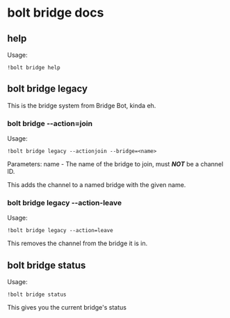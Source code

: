# bolt bridge docs

## help

Usage:

```
!bolt bridge help
```

## bolt bridge legacy

This is the bridge system from Bridge Bot, kinda eh.

### bolt bridge --action=join

Usage:

```
!bolt bridge legacy --actionjoin --bridge=<name>
```

Parameters:
name - The name of the bridge to join, must ***NOT*** be a channel ID.

This adds the channel to a named bridge with the given name.

### bolt bridge legacy --action-leave

Usage:

```
!bolt bridge legacy --action=leave
```

This removes the channel from the bridge it is in.

## bolt bridge status

Usage:

```
!bolt bridge status
```

This gives you the current bridge's status
